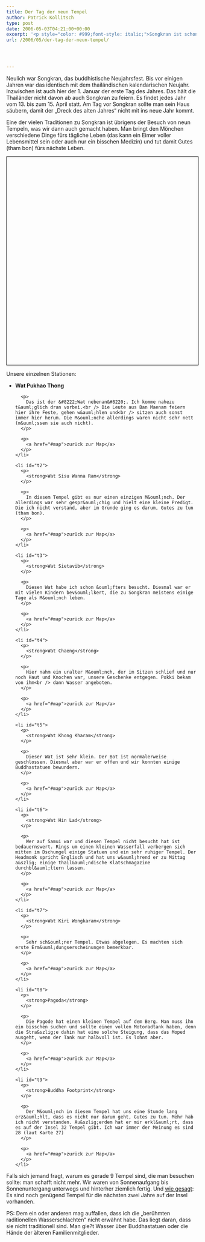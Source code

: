 ```yaml
---
title: Der Tag der neun Tempel
author: Patrick Kollitsch
type: post
date: 2006-05-03T04:21:00+00:00
excerpt: '<p style="color: #999;font-style: italic;">Songkran ist schon ziemlich lange vorbei und ich habe es immer noch nicht geschafft, diesen Eintrag fertig zu stellen. Also dürft ihr ihn so fragmentarisch lesen, wie er ist. Im Optimalfall gäbe es noch die Links zu Bildern bei Flickr und ein paar weitere Kommentare. Abgesehen davon funktioniert das Anzeigen der Map nur mit nicht-InternetExplorern. Keine Ahnung warum. </p>'
url: /2006/05/der-tag-der-neun-tempel/




---
```

Neulich war Songkran, das buddhistische Neujahrsfest. Bis vor einigen Jahren war das identisch mit dem thailändischen kalendarischen Neujahr. Inzwischen ist auch hier der 1. Januar der erste Tag des Jahres. Das hält die Thailänder nicht davon ab auch Songkran zu feiern. Es findet jedes Jahr vom 13. bis zum 15. April statt. Am Tag vor Songkran sollte man sein Haus säubern, damit der &#8222;Dreck des alten Jahres&#8220; nicht mit ins neue Jahr kommt. 

Eine der vielen Traditionen zu Songkran ist &uuml;brigens der Besuch von neun Tempeln, was wir dann auch gemacht haben. Man bringt den M&ouml;nchen verschiedene Dinge f&uuml;rs t&auml;gliche Leben (das kann ein Eimer voller Lebensmittel sein oder auch nur ein bisschen Medizin) und tut damit Gutes (tham bon) f&uuml;rs n&auml;chste Leben. </div> 

<div id="map" style="height:550px;width:508px;margin:5px 0;border:1px solid #000;">
</div>





<div class="text">
  <p>
    Unsere einzelnen Stationen:
  </p>
  
  <ul>
    <li id="t1">
      <p>
        <strong>Wat Pukhao Thong</strong>
      </p>
      
      <p>
        Das ist der &#8222;Wat nebenan&#8220;. Ich komme nahezu t&auml;glich dran vorbei.<br /> Die Leute aus Ban Maenam feiern hier ihre Feste, gehen w&auml;hlen und<br /> sitzen auch sonst immer hier herum. Die M&ouml;nche allerdings waren nicht sehr nett (m&uuml;ssen sie auch nicht).
      </p>
      
      <p>
        <a href="#map">zurück zur Map</a>
      </p>
    </li>
    
    <li id="t2">
      <p>
        <strong>Wat Sisu Wanna Ram</strong>
      </p>
      
      <p>
        In diesem Tempel gibt es nur einen einzigen M&ouml;nch. Der allerdings war sehr gespr&auml;chig und hielt eine kleine Predigt. Die ich nicht verstand, aber im Grunde ging es darum, Gutes zu tun (tham bon).
      </p>
      
      <p>
        <a href="#map">zurück zur Map</a>
      </p>
    </li>
    
    <li id="t3">
      <p>
        <strong>Wat Sietavib</strong>
      </p>
      
      <p>
        Diesen Wat habe ich schon &ouml;fters besucht. Diesmal war er mit vielen Kindern bev&ouml;lkert, die zu Songkran meistens einige Tage als M&ouml;nch leben.
      </p>
      
      <p>
        <a href="#map">zurück zur Map</a>
      </p>
    </li>
    
    <li id="t4">
      <p>
        <strong>Wat Chaeng</strong>
      </p>
      
      <p>
        Hier nahm ein uralter M&ouml;nch, der im Sitzen schlief und nur noch Haut und Knochen war, unsere Geschenke entgegen. Pokki bekam von ihm<br /> dann Wasser angeboten.
      </p>
      
      <p>
        <a href="#map">zurück zur Map</a>
      </p>
    </li>
    
    <li id="t5">
      <p>
        <strong>Wat Khong Kharam</strong>
      </p>
      
      <p>
        Dieser Wat ist sehr klein. Der Bot ist normalerweise geschlossen. Diesmal aber war er offen und wir konnten einige Buddhastatuen bewundern.
      </p>
      
      <p>
        <a href="#map">zurück zur Map</a>
      </p>
    </li>
    
    <li id="t6">
      <p>
        <strong>Wat Hin Lad</strong>
      </p>
      
      <p>
        Wer auf Samui war und diesen Tempel nicht besucht hat ist bedauernswert. Rings um einen kleinen Wasserfall verbergen sich mitten im Dschungel einige Statuen und ein sehr ruhiger Tempel. Der Headmonk spricht Englisch und hat uns w&auml;hrend er zu Mittag a&szlig; einige thail&auml;ndische Klatschmagazine durchbl&auml;ttern lassen.
      </p>
      
      <p>
        <a href="#map">zurück zur Map</a>
      </p>
    </li>
    
    <li id="t7">
      <p>
        <strong>Wat Kiri Wongkaram</strong>
      </p>
      
      <p>
        Sehr sch&ouml;ner Tempel. Etwas abgelegen. Es machten sich erste Erm&uuml;dungserscheinungen bemerkbar.
      </p>
      
      <p>
        <a href="#map">zurück zur Map</a>
      </p>
    </li>
    
    <li id="t8">
      <p>
        <strong>Pagoda</strong>
      </p>
      
      <p>
        Die Pagode hat einen kleinen Tempel auf dem Berg. Man muss ihn ein bisschen suchen und sollte einen vollen Motoradtank haben, denn die Stra&szlig;e dahin hat eine solche Steigung, dass das Moped ausgeht, wenn der Tank nur halbvoll ist. Es lohnt aber.
      </p>
      
      <p>
        <a href="#map">zurück zur Map</a>
      </p>
    </li>
    
    <li id="t9">
      <p>
        <strong>Buddha Footprint</strong>
      </p>
      
      <p>
        Der M&ouml;nch in diesem Tempel hat uns eine Stunde lang erz&auml;hlt, dass es nicht nur darum geht, Gutes zu tun. Mehr hab ich nicht verstanden. Au&szlig;erdem hat er mir erkl&auml;rt, dass es auf der Insel 32 Tempel gibt. Ich war immer der Meinung es sind 28 (laut Karte 27)
      </p>
      
      <p>
        <a href="#map">zurück zur Map</a>
      </p>
    </li>
  </ul>
  
  <p>
    Falls sich jemand fragt, warum es gerade 9 Tempel sind, die man besuchen sollte: man schafft nicht mehr. Wir waren von Sonnenaufgang bis Sonnenuntergang unterwegs und hinterher ziemlich fertig. Und <a href="#t9">wie gesagt</a>: Es sind noch genügend Tempel für die nächsten zwei Jahre auf der Insel vorhanden.
  </p>
  
  <p>
    PS: Dem ein oder anderen mag auffallen, dass ich die &#8222;berühmten raditionellen Wasserschlachten&#8220; nicht erwähnt habe. Das liegt daran, dass sie nicht traditionell sind. Man gie?t Wasser über Buddhastatuen oder die Hände der älteren Familienmitglieder.
  </p>